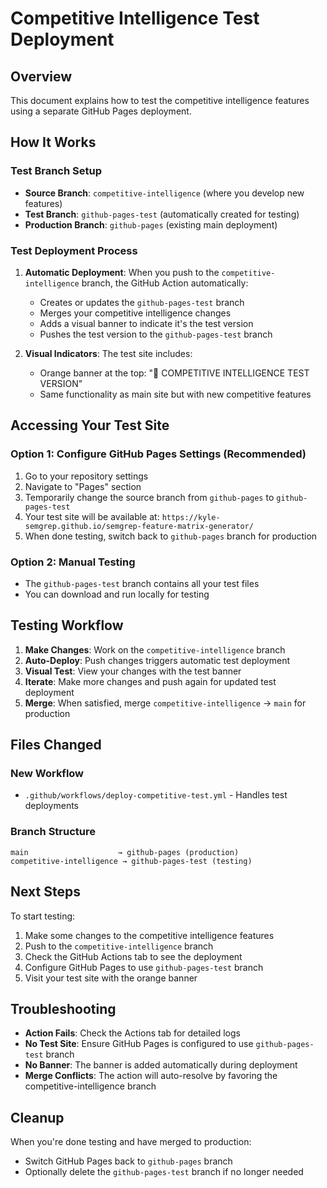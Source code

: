 # Competitive Intelligence Test Deployment

## Overview
This document explains how to test the competitive intelligence features using a separate GitHub Pages deployment.

## How It Works

### Test Branch Setup
- **Source Branch**: `competitive-intelligence` (where you develop new features)
- **Test Branch**: `github-pages-test` (automatically created for testing)
- **Production Branch**: `github-pages` (existing main deployment)

### Test Deployment Process

1. **Automatic Deployment**: When you push to the `competitive-intelligence` branch, the GitHub Action automatically:
   - Creates or updates the `github-pages-test` branch
   - Merges your competitive intelligence changes
   - Adds a visual banner to indicate it's the test version
   - Pushes the test version to the `github-pages-test` branch

2. **Visual Indicators**: The test site includes:
   - Orange banner at the top: "🧪 COMPETITIVE INTELLIGENCE TEST VERSION"
   - Same functionality as main site but with new competitive features

## Accessing Your Test Site

### Option 1: Configure GitHub Pages Settings (Recommended)
1. Go to your repository settings
2. Navigate to "Pages" section
3. Temporarily change the source branch from `github-pages` to `github-pages-test`
4. Your test site will be available at: `https://kyle-semgrep.github.io/semgrep-feature-matrix-generator/`
5. When done testing, switch back to `github-pages` branch for production

### Option 2: Manual Testing
- The `github-pages-test` branch contains all your test files
- You can download and run locally for testing

## Testing Workflow

1. **Make Changes**: Work on the `competitive-intelligence` branch
2. **Auto-Deploy**: Push changes triggers automatic test deployment
3. **Visual Test**: View your changes with the test banner
4. **Iterate**: Make more changes and push again for updated test deployment
5. **Merge**: When satisfied, merge `competitive-intelligence` → `main` for production

## Files Changed

### New Workflow
- `.github/workflows/deploy-competitive-test.yml` - Handles test deployments

### Branch Structure
```
main                    → github-pages (production)
competitive-intelligence → github-pages-test (testing)
```

## Next Steps

To start testing:
1. Make some changes to the competitive intelligence features
2. Push to the `competitive-intelligence` branch  
3. Check the GitHub Actions tab to see the deployment
4. Configure GitHub Pages to use `github-pages-test` branch
5. Visit your test site with the orange banner

## Troubleshooting

- **Action Fails**: Check the Actions tab for detailed logs
- **No Test Site**: Ensure GitHub Pages is configured to use `github-pages-test` branch
- **No Banner**: The banner is added automatically during deployment
- **Merge Conflicts**: The action will auto-resolve by favoring the competitive-intelligence branch

## Cleanup

When you're done testing and have merged to production:
- Switch GitHub Pages back to `github-pages` branch
- Optionally delete the `github-pages-test` branch if no longer needed